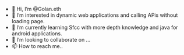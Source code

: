 - 👋 Hi, I’m @Golan.eth
- 👀 I’m interested in dynamic web applications and calling APis without loading page.
- 🌱 I’m currently learning Sfcc with more depth knowledge and java for android applications.
- 💞️ I’m looking to collaborate on ...
- 📫 How to reach me..

<!---
Gagan786/Gagan786 is a ✨ special ✨ repository because its `README.md` (this file) appears on your GitHub profile.
You can click the Preview link to take a look at your changes.
--->
